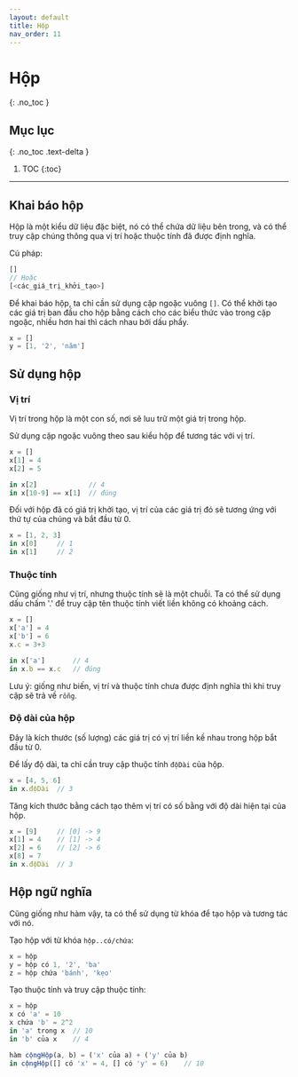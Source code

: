 ```yaml
---
layout: default
title: Hộp
nav_order: 11
---
```


# Hộp
{: .no_toc }

## Mục lục
{: .no_toc .text-delta }

1. TOC
{:toc}

---
## Khai báo hộp

Hộp là một kiểu dữ liệu đặc biệt, nó có thể chứa dữ liệu bên trong, và có thể truy cập chúng thông qua
vị trí hoặc thuộc tính đã được định nghĩa. 

Cú pháp:
```js
[]
// Hoặc
[<các_giá_trị_khởi_tạo>]
```

Để khai báo hộp, ta chỉ cần sử dụng cặp ngoặc vuông `[]`. Có thể khởi tạo các giá trị ban đầu cho hộp
bằng cách cho các biểu thức vào trong cặp ngoặc, nhiều hơn hai thì cách nhau bởi dấu phẩy.

```js
x = []
y = [1, '2', 'năm']
```

## Sử dụng hộp

### Vị trí

Vị trí trong hộp là một con số, nơi sẽ luu trữ một giá trị trong hộp.

Sử dụng cặp ngoặc vuông theo sau kiểu hộp để tương tác với vị trí.
```js
x = []
x[1] = 4
x[2] = 5

in x[2]             // 4
in x[10-9] == x[1]  // đúng
```

Đối với hộp đã có giá trị khởi tạo, vị trí của các giá trị đó sẽ tương ứng với thứ tự của chúng
và bắt đầu từ 0.
```js
x = [1, 2, 3]
in x[0]     // 1
in x[1]     // 2
```

### Thuộc tính

Cũng giống như vị trí, nhưng thuộc tính sẽ là một chuỗi. Ta có thể sử dụng dấu chấm '.' để
truy cập tên thuộc tính viết liền không có khoảng cách.
```js
x = []
x['a'] = 4
x['b'] = 6
x.c = 3+3

in x['a']       // 4
in x.b == x.c   // đúng
```

Lưu ý: giống như biến, vị trí và thuộc tính chưa được định nghĩa thì khi truy cập sẽ trả về `rỗng`.


### Độ dài của hộp

Đây là kích thước (số lượng) các giá trị có vị trí liền kề nhau trong hộp bắt đầu từ 0.

Để lấy độ dài, ta chỉ cần truy cập thuộc tính `độDài` của hộp.
```js
x = [4, 5, 6]
in x.độDài  // 3
```

Tăng kích thước bằng cách tạo thêm vị trí có số bằng với độ dài hiện tại của hộp.
```js
x = [9]     // [0] -> 9
x[1] = 4    // [1] -> 4
x[2] = 6    // [2] -> 6
x[8] = 7
in x.độDài  // 3
```

## Hộp ngữ nghĩa

Cũng giống như hàm vậy, ta có thể sử dụng từ khóa để tạo hộp và tương tác với nó.

Tạo hộp với từ khóa `hộp..có/chứa`:
```js
x = hộp
y = hộp có 1, '2', 'ba'
z = hộp chứa 'bánh', 'kẹo'
```

Tạo thuộc tính và truy cập thuộc tính:
```js
x = hộp
x có 'a' = 10
x chứa 'b' = 2^2
in 'a' trong x  // 10
in 'b' của x    // 4
```

```js
hàm cộngHộp(a, b) = ('x' của a) + ('y' của b)
in cộngHộp([] có 'x' = 4, [] có 'y' = 6)    // 10
```
